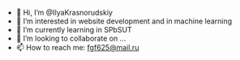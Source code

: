 - 👋 Hi, I’m @IlyaKrasnorudskiy
- 👀 I’m interested in website development and in machine learning
- 🌱 I’m currently learning in  SPbSUT 
- 💞️ I’m looking to collaborate on ...
- 📫 How to reach me: fgf625@mail.ru

<!---
IlyaKrasnorudskiy/IlyaKrasnorudskiy is a ✨ special ✨ repository because its `README.md` (this file) appears on your GitHub profile.
You can click the Preview link to take a look at your changes.
--->
